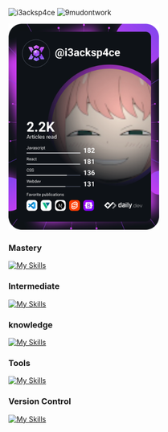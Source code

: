 ![i3acksp4ce](https://img.shields.io/badge/code-i3acksp4ce-%230078D6)
![9mudontwork](https://img.shields.io/badge/code-9mudontwork-%230078D6)

<a href="https://app.daily.dev/i3acksp4ce"><img src="https://github.com/9mudontwork/9mudontwork/blob/main/devcard.svg" width="300" alt="muhammad imoeb's Dev Card"/></a>

### Mastery 

[![My Skills](https://skillicons.dev/icons?i=html,css,js,php,md&perline=8)](https://skillicons.dev)


### Intermediate 

[![My Skills](https://skillicons.dev/icons?i=ts,go,python&perline=8)](https://skillicons.dev)


### knowledge

[![My Skills](https://skillicons.dev/icons?i=bootstrap,jquery,emotion,laravel,nextjs,nuxtjs,astro,react,sass,styledcomponents,svelte,tailwind,vue,alpinejs,wordpress&perline=8)](https://skillicons.dev)


### Tools

[![My Skills](https://skillicons.dev/icons?i=vscode,cloudflare,docker,firebase,gcp,mysql,nodejs,postgres,vite,webpack&perline=8)](https://skillicons.dev)


### Version Control

[![My Skills](https://skillicons.dev/icons?i=git,github,gitlab&perline=8)](https://skillicons.dev)
